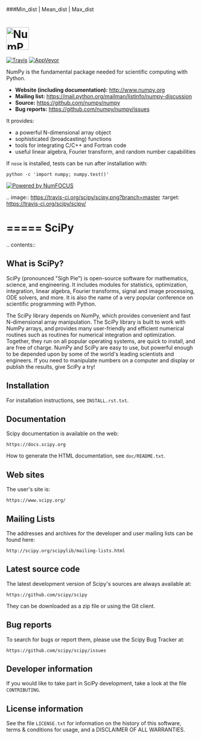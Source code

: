 ###Min_dist | Mean_dist | Max_dist

# <img alt="NumPy" src="branding/icons/numpylogo.svg" height="60">

[![Travis](https://img.shields.io/travis/numpy/numpy/master.svg?label=Travis%20CI)](https://travis-ci.org/numpy/numpy)
[![AppVeyor](https://img.shields.io/appveyor/ci/charris/numpy/master.svg?label=AppVeyor)](https://ci.appveyor.com/project/charris/numpy)

NumPy is the fundamental package needed for scientific computing with Python.

- **Website (including documentation):** http://www.numpy.org
- **Mailing list:** https://mail.python.org/mailman/listinfo/numpy-discussion
- **Source:** https://github.com/numpy/numpy
- **Bug reports:** https://github.com/numpy/numpy/issues

It provides:

- a powerful N-dimensional array object
- sophisticated (broadcasting) functions
- tools for integrating C/C++ and Fortran code
- useful linear algebra, Fourier transform, and random number capabilities

If ``nose`` is installed, tests can be run after installation with:

    python -c 'import numpy; numpy.test()'

[![Powered by NumFOCUS](https://img.shields.io/badge/powered%20by-NumFOCUS-orange.svg?style=flat&colorA=E1523D&colorB=007D8A)](https://numfocus.org)

.. image:: https://travis-ci.org/scipy/scipy.png?branch=master
   :target: https://travis-ci.org/scipy/scipy/

=====
SciPy
=====

.. contents::

What is SciPy?
--------------

SciPy (pronounced "Sigh Pie") is open-source software for mathematics,
science, and engineering.  It includes modules for statistics, optimization,
integration, linear algebra, Fourier transforms, signal and image processing,
ODE solvers, and more.  It is also the name of a very popular conference on
scientific programming with Python.

The SciPy library depends on NumPy, which provides convenient and fast
N-dimensional array manipulation. The SciPy library is built to work with
NumPy arrays, and provides many user-friendly and efficient numerical routines
such as routines for numerical integration and optimization. Together, they
run on all popular operating systems, are quick to install, and are free of
charge. NumPy and SciPy are easy to use, but powerful enough to be depended
upon by some of the world's leading scientists and engineers. If you need to
manipulate numbers on a computer and display or publish the results, give
SciPy a try!


Installation
------------

For installation instructions, see ``INSTALL.rst.txt``.


Documentation
-------------

Scipy documentation is available on the web:

    https://docs.scipy.org

How to generate the HTML documentation, see ``doc/README.txt``.


Web sites
---------

The user's site is:

    https://www.scipy.org/


Mailing Lists
-------------

The addresses and archives for the developer and user mailing lists can be
found here:

    http://scipy.org/scipylib/mailing-lists.html


Latest source code
------------------

The latest development version of Scipy's sources are always available at:

    https://github.com/scipy/scipy

They can be downloaded as a zip file or using the Git client.


Bug reports
-----------

To search for bugs or report them, please use the Scipy Bug Tracker at:

    https://github.com/scipy/scipy/issues


Developer information
---------------------

If you would like to take part in SciPy development, take a look
at the file ``CONTRIBUTING``.


License information
-------------------

See the file ``LICENSE.txt`` for information on the history of this
software, terms & conditions for usage, and a DISCLAIMER OF ALL
WARRANTIES.

